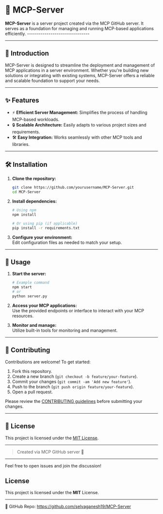 # 📡 MCP-Server

**MCP-Server** is a server project created via the MCP GitHub server. It serves as a foundation for managing and running MCP-based applications efficiently. --------------------------------

---

## 📖 Introduction

MCP-Server is designed to streamline the deployment and management of MCP applications in a server environment. Whether you're building new solutions or integrating with existing systems, MCP-Server offers a reliable and scalable foundation to support your needs.

---

## ✨ Features

- ⚡ **Efficient Server Management:** Simplifies the process of handling MCP-based workloads.
- 🔒 **Scalable Architecture:** Easily adapts to various project sizes and requirements.
- 🛠️ **Easy Integration:** Works seamlessly with other MCP tools and libraries.

---

## 🛠️ Installation

1. **Clone the repository:**
    ```bash
    git clone https://github.com/yourusername/MCP-Server.git
    cd MCP-Server
    ```

2. **Install dependencies:**
    ```bash
    # Using npm
    npm install

    # Or using pip (if applicable)
    pip install -r requirements.txt
    ```

3. **Configure your environment:**  
   Edit configuration files as needed to match your setup.

---

## 🚀 Usage

1. **Start the server:**
    ```bash
    # Example command
    npm start
    # or
    python server.py
    ```

2. **Access your MCP applications:**  
   Use the provided endpoints or interface to interact with your MCP resources.

3. **Monitor and manage:**  
   Utilize built-in tools for monitoring and management.

---

## 🤝 Contributing

Contributions are welcome! To get started:

1. Fork this repository.
2. Create a new branch (`git checkout -b feature/your-feature`).
3. Commit your changes (`git commit -am 'Add new feature'`).
4. Push to the branch (`git push origin feature/your-feature`).
5. Open a pull request.

Please review the [CONTRIBUTING guidelines](CONTRIBUTING.md) before submitting your changes.

---

## 📄 License

This project is licensed under the [MIT License](LICENSE).

---

> Created via MCP GitHub server 🚀

---

Feel free to open issues and join the discussion!

## License
This project is licensed under the **MIT** License.

---
🔗 GitHub Repo: https://github.com/selvaganesh19/MCP-Server
